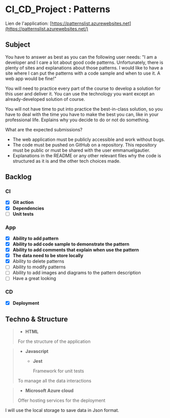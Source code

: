 # CI_CD_Project : Patterns


Lien de l'application: [https://patternslist.azurewebsites.net](https://patternslist.azurewebsites.net/)

## Subject

You have to answer as best as you can the following user needs: "I am a developer and I care a lot about good code patterns. Unfortunately, there is plenty of sites and explanations about those patterns. I would like to have a site where I can put the patterns with a code sample and when to use it. A web app would be fine!"

You will need to practice every part of the course to develop a solution for this user and deliver it. You can use the technology you want except an already-developed solution of course.

You will not have time to put into practice the best-in-class solution, so you have to deal with the time you have to make the best you can, like in your professional life. Explains why you decide to do or not do something.

What are the expected submissions?

- The web application must be publicly accessible and work without bugs.
- The code must be pushed on GitHub on a repository. This repository must be public or must be shared with the user emmanuelgautier.
- Explanations in the README or any other relevant files why the code is structured as it is and the other tech choices made.


## Backlog
### CI
- [x] **Git action**
- [x] **Dependencies**
- [ ] **Unit tests**
### App
- [x] **Ability to add pattern**
- [x] **Ability to add code sample to demonstrate the pattern**
- [x] **Ability to add comments that explain when use the pattern**
- [x] **The data need to be store locally**
- [x] Ability to delete patterns
- [ ] Ability to modify patterns
- [ ] Ability to add images and diagrams to the pattern description
- [ ] Have a great looking
### CD
- [x] **Deployment**


## Techno & Structure

> - **HTML**
>
> For the structure of the application

> - **Javascript**
>     - **Jest**
>
> 		Framework for unit tests
> 
> To manage all the data interactions

> - **Microsoft Azure cloud**
>
> Offer hosting services for the deployment

I will use the local storage to save data in Json format.
